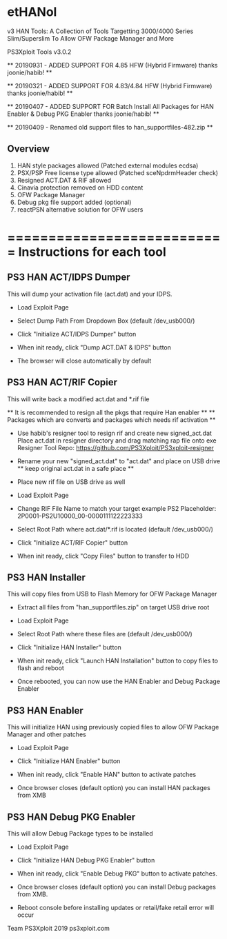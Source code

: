 # etHANol
v3 HAN Tools: A Collection of Tools Targetting 3000/4000 Series Slim/Superslim To Allow OFW Package Manager and More


PS3Xploit Tools v3.0.2

** 20190931 - ADDED SUPPORT FOR 4.85 HFW (Hybrid Firmware) thanks joonie/habib! **

** 20190321 - ADDED SUPPORT FOR 4.83/4.84 HFW (Hybrid Firmware) thanks joonie/habib! **

** 20190407 - ADDED SUPPORT FOR Batch Install All Packages for HAN Enabler & Debug PKG Enabler thanks joonie/habib! **

** 20190409 - Renamed old support files to han_supportfiles-482.zip **


Overview
---------

1. HAN style packages allowed (Patched external modules ecdsa)
2. PSX/PSP Free license type allowed (Patched sceNpdrmHeader check)
3. Resigned ACT.DAT & RIF allowed
4. Cinavia protection removed on HDD content
5. OFW Package Manager
6. Debug pkg file support added (optional)
7. reactPSN alternative solution for OFW users


===========================
Instructions for each tool
===========================


PS3 HAN ACT/IDPS Dumper
-----------------------
This will dump your activation file (act.dat) and your IDPS.

- Load Exploit Page

- Select Dump Path From Dropdown Box (default /dev_usb000/)

- Click "Initialize ACT/IDPS Dumper" button

- When init ready, click "Dump ACT.DAT & IDPS" button

- The browser will close automatically by default



PS3 HAN ACT/RIF Copier
----------------------
This will write back a modified act.dat and *.rif file

** It is recommended to resign all the pkgs that require Han enabler **
** Packages which are converts and packages which needs rif activation **

- Use habib's resigner tool to resign rif and create new signed_act.dat
  Place act.dat in resigner directory and drag matching rap file onto exe
  Resigner Tool Repo: https://github.com/PS3Xploit/PS3xploit-resigner

- Rename your new "signed_act.dat" to "act.dat" and place on USB drive
  ** keep original act.dat in a safe place **

- Place new rif file on USB drive as well

- Load Exploit Page

- Change RIF File Name to match your target 
  example PS2 Placeholder: 2P0001-PS2U10000_00-0000111122223333

- Select Root Path where act.dat/*.rif is located (default /dev_usb000/)

- Click "Initialize ACT/RIF Copier" button

- When init ready, click "Copy Files" button to transfer to HDD



PS3 HAN Installer
-----------------
This will copy files from USB to Flash Memory for OFW Package Manager

- Extract all files from "han_supportfiles.zip" on target USB drive root

- Load Exploit Page

- Select Root Path where these files are (default /dev_usb000/)

- Click "Initialize HAN Installer" button

- When init ready, click "Launch HAN Installation" button to copy files to flash and reboot

- Once rebooted, you can now use the HAN Enabler and Debug Package Enabler



PS3 HAN Enabler
---------------
This will initialize HAN using previously copied files to allow OFW Package Manager and other patches

- Load Exploit Page

- Click "Initialize HAN Enabler" button

- When init ready, click "Enable HAN" button to activate patches

- Once browser closes (default option) you can install HAN packages from XMB



PS3 HAN Debug PKG Enabler
-------------------------
This will allow Debug Package types to be installed

- Load Exploit Page

- Click "Initialize HAN Debug PKG Enabler" button

- When init ready, click "Enable Debug PKG" button to activate patches.

- Once browser closes (default option) you can install Debug packages from XMB.

- Reboot console before installing updates or retail/fake retail error will occur





Team PS3Xploit 2019
ps3xploit.com